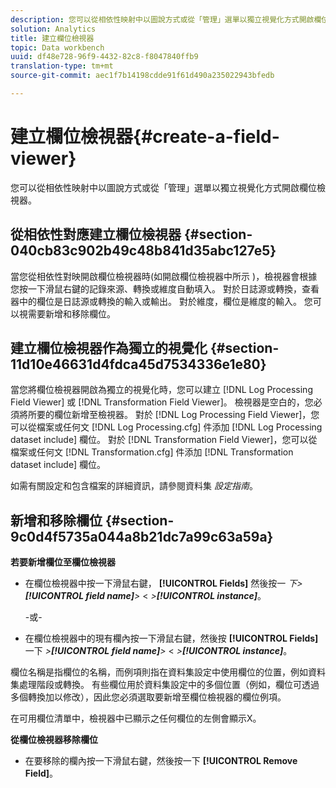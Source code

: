 ```yaml
---
description: 您可以從相依性映射中以圖說方式或從「管理」選單以獨立視覺化方式開啟欄位檢視器。
solution: Analytics
title: 建立欄位檢視器
topic: Data workbench
uuid: df48e728-96f9-4432-82c8-f8047840ffb9
translation-type: tm+mt
source-git-commit: aec1f7b14198cdde91f61d490a235022943bfedb

---
```



# 建立欄位檢視器{#create-a-field-viewer}

您可以從相依性映射中以圖說方式或從「管理」選單以獨立視覺化方式開啟欄位檢視器。

## 從相依性對應建立欄位檢視器 {#section-040cb83c902b49c48b841d35abc127e5}

當您從相依性對映開啟欄位檢視器時(如開啟欄位檢視器中所示 [](../../../../../home/c-get-started/c-admin-intrf/c-dataset-mgrs/c-dep-maps/c-opn-field-vwrs.md#concept-0f0738ac50804a33818487222c337c27))，檢視器會根據您按一下滑鼠右鍵的記錄來源、轉換或維度自動填入。 對於日誌源或轉換，查看器中的欄位是日誌源或轉換的輸入或輸出。 對於維度，欄位是維度的輸入。 您可以視需要新增和移除欄位。

## 建立欄位檢視器作為獨立的視覺化 {#section-11d10e46631d4fdca45d7534336e1e80}

當您將欄位檢視器開啟為獨立的視覺化時，您可以建立 [!DNL Log Processing Field Viewer] 或 [!DNL Transformation Field Viewer]。 檢視器是空白的，您必須將所要的欄位新增至檢視器。 對於 [!DNL Log Processing Field Viewer]，您可以從檔案或任何文 [!DNL Log Processing.cfg] 件添加 [!DNL Log Processing dataset include] 欄位。 對於 [!DNL Transformation Field Viewer]，您可以從檔案或任何文 [!DNL Transformation.cfg] 件添加 [!DNL Transformation dataset include] 欄位。

如需有關設定和包含檔案的詳細資訊，請參閱資料集 *設定指南*。

## 新增和移除欄位 {#section-9c0d4f5735a044a8b21dc7a99c63a59a}

**若要新增欄位至欄位檢視器**

* 在欄位檢視器中按一下滑鼠右鍵， **[!UICONTROL Fields]** 然後按一 *下>**[!UICONTROL field name]**>* &lt; *>**[!UICONTROL instance]***。

   -或-

* 在欄位檢視器中的現有欄內按一下滑鼠右鍵，然後按 **[!UICONTROL Fields]** 一下 *>**[!UICONTROL field name]**>* &lt; *>**[!UICONTROL instance]***。

欄位名稱是指欄位的名稱，而例項則指在資料集設定中使用欄位的位置，例如資料集處理階段或轉換。 有些欄位用於資料集設定中的多個位置（例如，欄位可透過多個轉換加以修改），因此您必須選取要新增至欄位檢視器的欄位例項。

在可用欄位清單中，檢視器中已顯示之任何欄位的左側會顯示X。

**從欄位檢視器移除欄位**

* 在要移除的欄內按一下滑鼠右鍵，然後按一下 **[!UICONTROL Remove Field]**。

